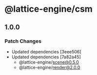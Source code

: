 # @lattice-engine/csm

## 1.0.0

### Patch Changes

- Updated dependencies [3eee506]
- Updated dependencies [7a82a45]
  - @lattice-engine/scene@0.5.0
  - @lattice-engine/render@2.0.0
